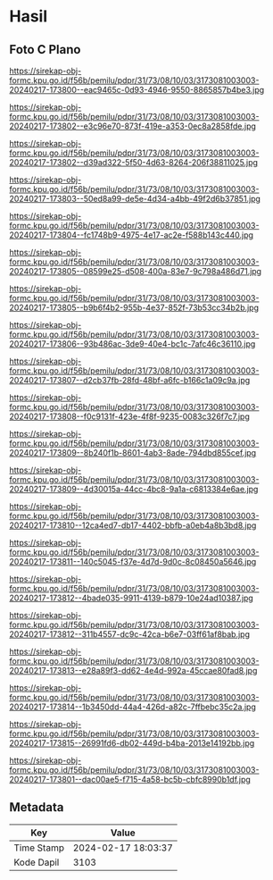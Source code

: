 # Hasil

## Foto C Plano

https://sirekap-obj-formc.kpu.go.id/f56b/pemilu/pdpr/31/73/08/10/03/3173081003003-20240217-173800--eac9465c-0d93-4946-9550-8865857b4be3.jpg

https://sirekap-obj-formc.kpu.go.id/f56b/pemilu/pdpr/31/73/08/10/03/3173081003003-20240217-173802--e3c96e70-873f-419e-a353-0ec8a2858fde.jpg

https://sirekap-obj-formc.kpu.go.id/f56b/pemilu/pdpr/31/73/08/10/03/3173081003003-20240217-173802--d39ad322-5f50-4d63-8264-206f38811025.jpg

https://sirekap-obj-formc.kpu.go.id/f56b/pemilu/pdpr/31/73/08/10/03/3173081003003-20240217-173803--50ed8a99-de5e-4d34-a4bb-49f2d6b37851.jpg

https://sirekap-obj-formc.kpu.go.id/f56b/pemilu/pdpr/31/73/08/10/03/3173081003003-20240217-173804--fc1748b9-4975-4e17-ac2e-f588b143c440.jpg

https://sirekap-obj-formc.kpu.go.id/f56b/pemilu/pdpr/31/73/08/10/03/3173081003003-20240217-173805--08599e25-d508-400a-83e7-9c798a486d71.jpg

https://sirekap-obj-formc.kpu.go.id/f56b/pemilu/pdpr/31/73/08/10/03/3173081003003-20240217-173805--b9b6f4b2-955b-4e37-852f-73b53cc34b2b.jpg

https://sirekap-obj-formc.kpu.go.id/f56b/pemilu/pdpr/31/73/08/10/03/3173081003003-20240217-173806--93b486ac-3de9-40e4-bc1c-7afc46c36110.jpg

https://sirekap-obj-formc.kpu.go.id/f56b/pemilu/pdpr/31/73/08/10/03/3173081003003-20240217-173807--d2cb37fb-28fd-48bf-a6fc-b166c1a09c9a.jpg

https://sirekap-obj-formc.kpu.go.id/f56b/pemilu/pdpr/31/73/08/10/03/3173081003003-20240217-173808--f0c9131f-423e-4f8f-9235-0083c326f7c7.jpg

https://sirekap-obj-formc.kpu.go.id/f56b/pemilu/pdpr/31/73/08/10/03/3173081003003-20240217-173809--8b240f1b-8601-4ab3-8ade-794dbd855cef.jpg

https://sirekap-obj-formc.kpu.go.id/f56b/pemilu/pdpr/31/73/08/10/03/3173081003003-20240217-173809--4d30015a-44cc-4bc8-9a1a-c6813384e6ae.jpg

https://sirekap-obj-formc.kpu.go.id/f56b/pemilu/pdpr/31/73/08/10/03/3173081003003-20240217-173810--12ca4ed7-db17-4402-bbfb-a0eb4a8b3bd8.jpg

https://sirekap-obj-formc.kpu.go.id/f56b/pemilu/pdpr/31/73/08/10/03/3173081003003-20240217-173811--140c5045-f37e-4d7d-9d0c-8c08450a5646.jpg

https://sirekap-obj-formc.kpu.go.id/f56b/pemilu/pdpr/31/73/08/10/03/3173081003003-20240217-173812--4bade035-9911-4139-b879-10e24ad10387.jpg

https://sirekap-obj-formc.kpu.go.id/f56b/pemilu/pdpr/31/73/08/10/03/3173081003003-20240217-173812--311b4557-dc9c-42ca-b6e7-03ff61af8bab.jpg

https://sirekap-obj-formc.kpu.go.id/f56b/pemilu/pdpr/31/73/08/10/03/3173081003003-20240217-173813--e28a89f3-dd62-4e4d-992a-45ccae80fad8.jpg

https://sirekap-obj-formc.kpu.go.id/f56b/pemilu/pdpr/31/73/08/10/03/3173081003003-20240217-173814--1b3450dd-44a4-426d-a82c-7ffbebc35c2a.jpg

https://sirekap-obj-formc.kpu.go.id/f56b/pemilu/pdpr/31/73/08/10/03/3173081003003-20240217-173815--26991fd6-db02-449d-b4ba-2013e14192bb.jpg

https://sirekap-obj-formc.kpu.go.id/f56b/pemilu/pdpr/31/73/08/10/03/3173081003003-20240217-173801--dac00ae5-f715-4a58-bc5b-cbfc8990b1df.jpg


## Metadata

| Key        | Value               |
| ---------- | ------------------- |
| Time Stamp | 2024-02-17 18:03:37 |
| Kode Dapil | 3103                |



